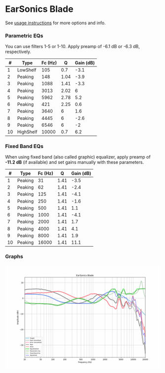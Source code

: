 # EarSonics Blade
See [usage instructions](https://github.com/jaakkopasanen/AutoEq#usage) for more options and info.

### Parametric EQs
You can use filters 1-5 or 1-10. Apply preamp of -6.1 dB or -6.3 dB, respectively.

|   # | Type      |   Fc (Hz) |    Q |   Gain (dB) |
|-----|-----------|-----------|------|-------------|
|   1 | LowShelf  |       105 | 0.7  |        -3.1 |
|   2 | Peaking   |       148 | 1.04 |        -3.9 |
|   3 | Peaking   |      1088 | 1.41 |        -3.3 |
|   4 | Peaking   |      3013 | 2.02 |         6   |
|   5 | Peaking   |      5962 | 2.78 |         5.2 |
|   6 | Peaking   |       421 | 2.25 |         0.6 |
|   7 | Peaking   |      3640 | 6    |         1.6 |
|   8 | Peaking   |      4445 | 6    |        -2.6 |
|   9 | Peaking   |      6546 | 6    |        -2   |
|  10 | HighShelf |     10000 | 0.7  |         6.2 |

### Fixed Band EQs
When using fixed band (also called graphic) equalizer, apply preamp of **-11.2 dB** (if available) and set gains manually with these parameters.

|   # | Type    |   Fc (Hz) |    Q |   Gain (dB) |
|-----|---------|-----------|------|-------------|
|   1 | Peaking |        31 | 1.41 |        -3.5 |
|   2 | Peaking |        62 | 1.41 |        -2.4 |
|   3 | Peaking |       125 | 1.41 |        -4.1 |
|   4 | Peaking |       250 | 1.41 |        -1.6 |
|   5 | Peaking |       500 | 1.41 |         1.1 |
|   6 | Peaking |      1000 | 1.41 |        -4.1 |
|   7 | Peaking |      2000 | 1.41 |         1.7 |
|   8 | Peaking |      4000 | 1.41 |         4.1 |
|   9 | Peaking |      8000 | 1.41 |         1.9 |
|  10 | Peaking |     16000 | 1.41 |        11.1 |

### Graphs
![](./EarSonics%20Blade.png)
